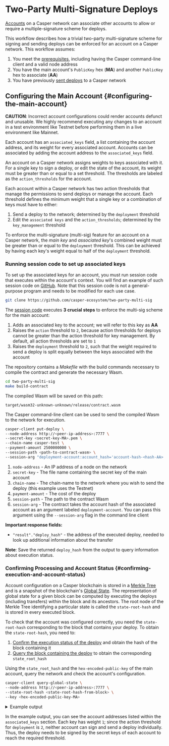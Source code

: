 # Two-Party Multi-Signature Deploys

[Accounts](/design/casper-design.md/#accounts-head) on a Casper network can associate other accounts to allow or require a multiple-signature scheme for deploys.

This workflow describes how a trivial two-party multi-signature scheme for signing and sending deploys can be enforced for an account on a Casper network. This workflow assumes:

1. You meet the [prerequisites](setup.md), including having the Casper command-line client and a valid node address
2. You have the main account's `PublicKey` hex (**MA**) and another `PublicKey` hex to associate (**AA**)
3.  You have previously [sent deploys](/dapp-dev-guide/building-dapps/sending-deploys.md) to a Casper network

## Configuring the Main Account {#configuring-the-main-account}

**CAUTION**: Incorrect account configurations could render accounts defunct and unusable. We highly recommend executing any changes to an account in a test environment like Testnet before performing them in a live environment like Mainnet.

Each account has an `associated_keys` field, a list containing the account address, and its weight for every associated account. Accounts can be associated by adding the account address to the `associated_keys` field.

An account on a Casper network assigns weights to keys associated with it. For a single key to sign a deploy, or edit the state of the account, its weight must be greater than or equal to a set threshold. The thresholds are labeled as the `action_thresholds` for the account.

Each account within a Casper network has two action thresholds that manage the permissions to send deploys or manage the account. Each threshold defines the minimum weight that a single key or a combination of keys must have to either:

1. Send a deploy to the network; determined by the `deployment` threshold
2. Edit the `associated keys` and the `action_thresholds`; determined by the `key_management` threshold

To enforce the multi-signature (multi-sig) feature for an account on a Casper network, the _main key_ and _associated key_'s combined weight must be greater than or equal to the `deployment` threshold. This can be achieved by having each key's weight equal to half of the `deployment` threshold.

### Running session code to set up associated keys

To set up the associated keys for an account, you must run session code that executes within the account's context. You will find an example of such session code on [GitHub](https://github.com/casper-ecosystem/two-party-multi-sig/). Note that this session code is not a general-purpose program and needs to be modified for each use case.

```bash
git clone https://github.com/casper-ecosystem/two-party-multi-sig
```

The [session code](https://github.com/casper-ecosystem/two-party-multi-sig/blob/main/contract/src/main.rs) executes **3 crucial steps** to enforce the multi-sig scheme for the main account:

1. Adds an associated key to the account; we will refer to this key as **AA**
2. Raises the `action` threshold to `2`, because action thresholds for deploys cannot be greater than the action threshold for key management. By default, all action thresholds are set to `1`
3. Raises the `deployment` threshold to `2`, such that the weight required to send a deploy is split equally between the keys associated with the account

The repository contains a _Makefile_ with the build commands necessary to compile the contract and generate the necessary Wasm.

```bash
cd two-party-multi-sig
make build-contract
```

The compiled Wasm will be saved on this path:

    target/wasm32-unknown-unknown/release/contract.wasm

The Casper command-line client can be used to send the compiled Wasm to the network for execution.

```bash
casper-client put-deploy \
--node-address http://<peer-ip-address>:7777 \
--secret-key <secret-key-MA>.pem \
--chain-name casper-test \
--payment-amount 2500000000 \
--session-path <path-to-contract-wasm> \
--session-arg "deployment-account:account_hash='account-hash-<hash-AA>'"
```

1. `node-address` - An IP address of a node on the network
2. `secret-key` - The file name containing the secret key of the main account
3. `chain-name` - The chain-name to the network where you wish to send the deploy (this example uses the Testnet)
4. `payment-amount` - The cost of the deploy
5. `session-path` - The path to the contract Wasm
6. `session-arg` - The contract takes the account hash of the associated account as an argument labeled `deployment-account`. You can pass this argument using the `--session-arg` flag in the command line client

**Important response fields:**

-   `"result"."deploy_hash"` - the address of the executed deploy, needed to look up additional information about the transfer

**Note**: Save the returned `deploy_hash` from the output to query information about execution status.

### Confirming Processing and Account Status {#confirming-execution-and-account-status}

Account configuration on a Casper blockchain is stored in a [Merkle Tree](../glossary/M.md#merkle-tree) and is a snapshot of the blockchain's [Global State](../design/casper-design.md/#global-state-head). The representation of global state for a given block can be computed by executing the deploys (including transfers) within the block and its ancestors. The root node of the Merkle Tree identifying a particular state is called the `state-root-hash` and is stored in every executed block.

To check that the account was configured correctly, you need the `state-root-hash` corresponding to the block that contains your deploy. To obtain the `state-root-hash`, you need to:

1.  [Confirm the execution status of the deploy](querying.md#querying-deploys) and obtain the hash of the block containing it
2.  [Query the block containing the deploy](querying.md#querying-blocks) to obtain the corresponding `state_root_hash`

Using the `state_root_hash` and the `hex-encoded-public-key` of the main account, query the network and check the account's configuration.

```bash
casper-client query-global-state \
--node-address http://<peer-ip-address>:7777 \
--state-root-hash <state-root-hash-from-block> \
--key <hex-encoded-public-key-MA>
```

<details>
<summary>Example output</summary>

```json
{
    "id": 1126043166167626077,
    "jsonrpc": "2.0",
    "result": {
        "api_version": "1.0.0",
        "merkle_proof": "2226 chars",
        "stored_value": {
            "Account": {
                "account_hash": "account-hash-dc88a1819381c5ebbc3432e5c1d94df18cdcd7253b85259eeebe0ec8661bb84a",
                "action_thresholds": {
                    "deployment": 2,
                    "key_management": 2
                },
                "associated_keys": [
                    {
                        "account_hash": "account-hash-12dee9fe535bfd8fd335fce1ba1f972f26bb60029a303b310d85419357d18f51",
                        "weight": 1
                    },
                    {
                        "account_hash": "account-hash-dc88a1819381c5ebbc3432e5c1d94df18cdcd7253b85259eeebe0ec8661bb84a",
                        "weight": 1
                    }
                ],
                "main_purse": "uref-74b20e9722d3f087f9dc431e9f0fcc6a803c256e005fa45b64a101512001cb78-007",
                "named_keys": []
            }
        }
    }
}
```
</details>

In the example output, you can see the account addresses listed within the `associated_keys` section. Each key has weight `1`; since the action threshold for `deployment` is `2`, neither account can sign and send a deploy individually. Thus, the deploy needs to be signed by the secret keys of each account to reach the required threshold.
